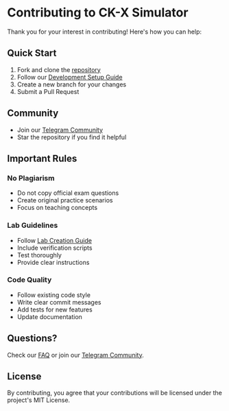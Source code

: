 # Contributing to CK-X Simulator

Thank you for your interest in contributing! Here's how you can help:

## Quick Start

1. Fork and clone the [repository](https://github.com/@nishanb/CK-X)
2. Follow our [Development Setup Guide](development-setup.md)
3. Create a new branch for your changes
4. Submit a Pull Request

## Community

- Join our [Telegram Community](https://t.me/ckxdev)
- Star the repository if you find it helpful

## Important Rules

### No Plagiarism
- Do not copy official exam questions
- Create original practice scenarios
- Focus on teaching concepts

### Lab Guidelines
- Follow [Lab Creation Guide](how-to-add-new-labs.md)
- Include verification scripts
- Test thoroughly
- Provide clear instructions

### Code Quality
- Follow existing code style
- Write clear commit messages
- Add tests for new features
- Update documentation

## Questions?

Check our [FAQ](docs/FAQ.md) or join our [Telegram Community](https://t.me/ckxdev).

## License

By contributing, you agree that your contributions will be licensed under the project's MIT License. 